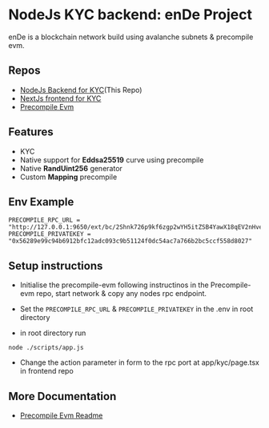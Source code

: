 # NodeJs KYC backend: enDe Project

enDe is a blockchain network build using avalanche subnets & precompile evm.

## Repos
- [NodeJs Backend for KYC](https://github.com/manojkgorle/improved-couscous)(This Repo)
- [NextJs frontend for KYC](https://github.com/aditya-git16/potential-fishstick)
- [Precompile Evm](https://github.com/manojkgorle/precompile-evm-extended)

## Features
- KYC 
- Native support for **Eddsa25519** curve using precompile
- Native **RandUint256** generator
- Custom **Mapping** precompile

## Env Example
```Shell
PRECOMPILE_RPC_URL = "http://127.0.0.1:9650/ext/bc/2Shnk726p9kf6zgp2wYH5itZSB4YawX18qEV2nHvew26ces9h2/rpc"
PRECOMPILE_PRIVATEKEY = "0x56289e99c94b6912bfc12adc093c9b51124f0dc54ac7a766b2bc5ccf558d8027"
```

## Setup instructions

- Initialise the precompile-evm following instructinos in the Precompile-evm repo, start network & copy any nodes rpc endpoint.

- Set the `PRECOMPILE_RPC_URL` & `PRECOMPILE_PRIVATEKEY` in the .env in root directory

- in root directory run 
```Shell
node ./scripts/app.js
```

- Change the action parameter in form to the rpc port at app/kyc/page.tsx in frontend repo

## More Documentation 
- [Precompile Evm Readme](https://github.com/manojkgorle/precompile-evm-extended/blob/main/README.md)